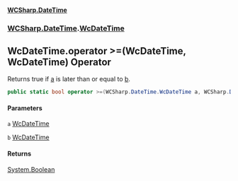 #### [WCSharp\.DateTime](README.md 'README')
### [WCSharp\.DateTime](WCSharp.DateTime.md 'WCSharp\.DateTime').[WcDateTime](WCSharp.DateTime.WcDateTime.md 'WCSharp\.DateTime\.WcDateTime')

## WcDateTime\.operator \>=\(WcDateTime, WcDateTime\) Operator

Returns true if [a](WCSharp.DateTime.WcDateTime.op_GreaterThanOrEqual(WCSharp.DateTime.WcDateTime,WCSharp.DateTime.WcDateTime).md#WCSharp.DateTime.WcDateTime.op_GreaterThanOrEqual(WCSharp.DateTime.WcDateTime,WCSharp.DateTime.WcDateTime).a 'WCSharp\.DateTime\.WcDateTime\.op\_GreaterThanOrEqual\(WCSharp\.DateTime\.WcDateTime, WCSharp\.DateTime\.WcDateTime\)\.a') is later than or equal to [b](WCSharp.DateTime.WcDateTime.op_GreaterThanOrEqual(WCSharp.DateTime.WcDateTime,WCSharp.DateTime.WcDateTime).md#WCSharp.DateTime.WcDateTime.op_GreaterThanOrEqual(WCSharp.DateTime.WcDateTime,WCSharp.DateTime.WcDateTime).b 'WCSharp\.DateTime\.WcDateTime\.op\_GreaterThanOrEqual\(WCSharp\.DateTime\.WcDateTime, WCSharp\.DateTime\.WcDateTime\)\.b')\.

```csharp
public static bool operator >=(WCSharp.DateTime.WcDateTime a, WCSharp.DateTime.WcDateTime b);
```
#### Parameters

<a name='WCSharp.DateTime.WcDateTime.op_GreaterThanOrEqual(WCSharp.DateTime.WcDateTime,WCSharp.DateTime.WcDateTime).a'></a>

`a` [WcDateTime](WCSharp.DateTime.WcDateTime.md 'WCSharp\.DateTime\.WcDateTime')

<a name='WCSharp.DateTime.WcDateTime.op_GreaterThanOrEqual(WCSharp.DateTime.WcDateTime,WCSharp.DateTime.WcDateTime).b'></a>

`b` [WcDateTime](WCSharp.DateTime.WcDateTime.md 'WCSharp\.DateTime\.WcDateTime')

#### Returns
[System\.Boolean](https://learn.microsoft.com/en-us/dotnet/api/system.boolean 'System\.Boolean')